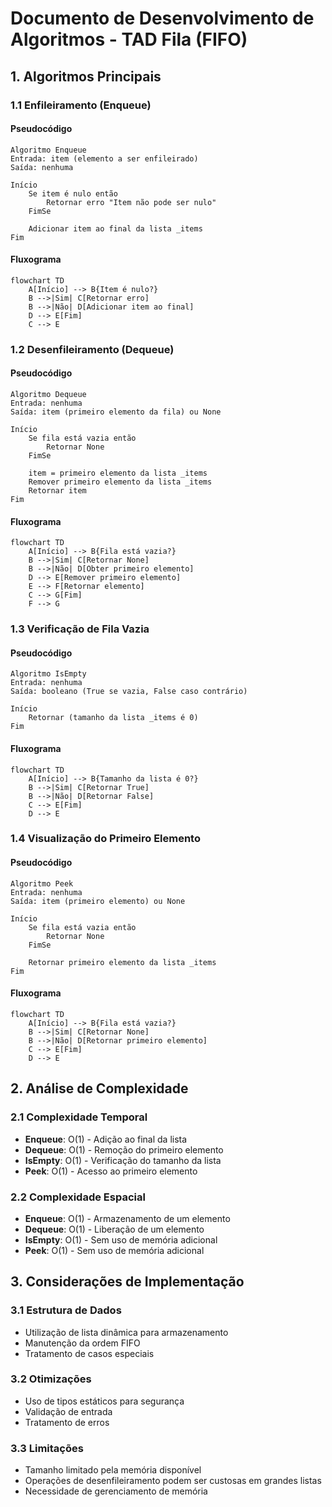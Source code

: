 # Documento de Desenvolvimento de Algoritmos - TAD Fila (FIFO)

## 1. Algoritmos Principais

### 1.1 Enfileiramento (Enqueue)

#### Pseudocódigo
```
Algoritmo Enqueue
Entrada: item (elemento a ser enfileirado)
Saída: nenhuma

Início
    Se item é nulo então
        Retornar erro "Item não pode ser nulo"
    FimSe
    
    Adicionar item ao final da lista _items
Fim
```

#### Fluxograma
```mermaid
flowchart TD
    A[Início] --> B{Item é nulo?}
    B -->|Sim| C[Retornar erro]
    B -->|Não| D[Adicionar item ao final]
    D --> E[Fim]
    C --> E
```

### 1.2 Desenfileiramento (Dequeue)

#### Pseudocódigo
```
Algoritmo Dequeue
Entrada: nenhuma
Saída: item (primeiro elemento da fila) ou None

Início
    Se fila está vazia então
        Retornar None
    FimSe
    
    item = primeiro elemento da lista _items
    Remover primeiro elemento da lista _items
    Retornar item
Fim
```

#### Fluxograma
```mermaid
flowchart TD
    A[Início] --> B{Fila está vazia?}
    B -->|Sim| C[Retornar None]
    B -->|Não| D[Obter primeiro elemento]
    D --> E[Remover primeiro elemento]
    E --> F[Retornar elemento]
    C --> G[Fim]
    F --> G
```

### 1.3 Verificação de Fila Vazia

#### Pseudocódigo
```
Algoritmo IsEmpty
Entrada: nenhuma
Saída: booleano (True se vazia, False caso contrário)

Início
    Retornar (tamanho da lista _items é 0)
Fim
```

#### Fluxograma
```mermaid
flowchart TD
    A[Início] --> B{Tamanho da lista é 0?}
    B -->|Sim| C[Retornar True]
    B -->|Não| D[Retornar False]
    C --> E[Fim]
    D --> E
```

### 1.4 Visualização do Primeiro Elemento

#### Pseudocódigo
```
Algoritmo Peek
Entrada: nenhuma
Saída: item (primeiro elemento) ou None

Início
    Se fila está vazia então
        Retornar None
    FimSe
    
    Retornar primeiro elemento da lista _items
Fim
```

#### Fluxograma
```mermaid
flowchart TD
    A[Início] --> B{Fila está vazia?}
    B -->|Sim| C[Retornar None]
    B -->|Não| D[Retornar primeiro elemento]
    C --> E[Fim]
    D --> E
```

## 2. Análise de Complexidade

### 2.1 Complexidade Temporal
- **Enqueue**: O(1) - Adição ao final da lista
- **Dequeue**: O(1) - Remoção do primeiro elemento
- **IsEmpty**: O(1) - Verificação do tamanho da lista
- **Peek**: O(1) - Acesso ao primeiro elemento

### 2.2 Complexidade Espacial
- **Enqueue**: O(1) - Armazenamento de um elemento
- **Dequeue**: O(1) - Liberação de um elemento
- **IsEmpty**: O(1) - Sem uso de memória adicional
- **Peek**: O(1) - Sem uso de memória adicional

## 3. Considerações de Implementação

### 3.1 Estrutura de Dados
- Utilização de lista dinâmica para armazenamento
- Manutenção da ordem FIFO
- Tratamento de casos especiais

### 3.2 Otimizações
- Uso de tipos estáticos para segurança
- Validação de entrada
- Tratamento de erros

### 3.3 Limitações
- Tamanho limitado pela memória disponível
- Operações de desenfileiramento podem ser custosas em grandes listas
- Necessidade de gerenciamento de memória 
